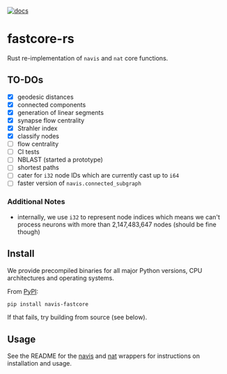 [![docs](https://github.com/schlegelp/fastcore-rs/actions/workflows/docs.yaml/badge.svg)](https://schlegelp.github.io/fastcore-rs/)

# fastcore-rs
Rust re-implementation of `navis` and `nat` core functions.

## TO-DOs
- [x] geodesic distances
- [x] connected components
- [x] generation of linear segments
- [x] synapse flow centrality
- [x] Strahler index
- [x] classify nodes
- [ ] flow centrality
- [ ] CI tests
- [ ] NBLAST (started a prototype)
- [ ] shortest paths
- [ ] cater for `i32` node IDs which are currently cast up to `i64`
- [ ] faster version of `navis.connected_subgraph`

### Additional Notes
- internally, we use `i32` to represent node indices which means we can't
  process neurons with more than 2,147,483,647 nodes (should be fine though)

## Install

We provide precompiled binaries for all major Python versions, CPU architectures and operating systems.

From [PyPI](https://pypi.org/project/navis-fastcore):

```bash
pip install navis-fastcore
```

If that fails, try building from source (see below).

## Usage

See the README for the [navis](./py) and [nat](./R/nat.fastcore/) wrappers for instructions on installation and usage.
